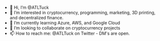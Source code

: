 - 👋 Hi, I’m @ATLTuck
- 👀 I’m interested in cryptocurrency, programming, marketing, 3D printing, and decentralized finance.
- 🌱 I’m currently learning Azure, AWS, and Google Cloud
- 💞️ I’m looking to collaborate on cryptocurrency projects
- 📫 How to reach me: @ATLTuck on Twitter - DM's are open.

